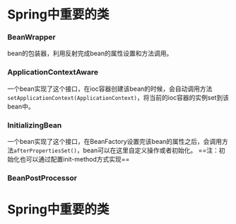 # Spring中重要的类
### BeanWrapper
bean的包装器，利用反射完成bean的属性设置和方法调用。
### ApplicationContextAware
一个bean实现了这个接口，在ioc容器创建该bean的时候，会自动调用方法`setApplicationContext(ApplicationContext)`，将当前的ioc容器的实例set到该bean中。
### InitializingBean
一个bean实现了这个接口，在BeanFactory设置完该bean的属性之后，会调用方法`afterPropertiesSet()`，bean可以在这里自定义操作或者初始化。
==注：初始化也可以通过配置init-method方式实现==
### BeanPostProcessor


# Spring中重要的类

